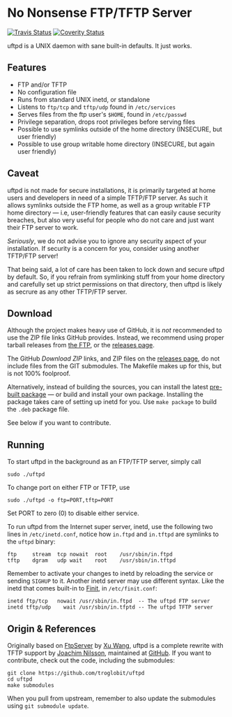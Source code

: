 No Nonsense FTP/TFTP Server
===========================
[![Travis Status][]][Travis] [![Coverity Status][]][Coverity Scan]

uftpd is a UNIX daemon with sane built-in defaults.  It just works.


Features
--------

* FTP and/or TFTP
* No configuration file
* Runs from standard UNIX inetd, or standalone
* Listens to `ftp/tcp` and `tftp/udp` found in `/etc/services`
* Serves files from the ftp user's `$HOME`, found in `/etc/passwd`
* Privilege separation, drops root privileges before serving files
* Possible to use symlinks outside of the home directory (INSECURE,
  but user friendly)
* Possible to use group writable home directory (INSECURE, but again
  user friendly)


Caveat
------

uftpd is not made for secure installations, it is primarily targeted at
home users and developers in need of a simple TFTP/FTP server.  As such
it allows symlinks outside the FTP home, as well as a group writable FTP
home directory &mdash; i.e, user-friendly features that can easily cause
security breaches, but also very useful for people who do not care and
just want their FTP server to work.

*Seriously*, we do not advise you to ignore any security aspect of your
installation.  If security is a concern for you, consider using another
TFTP/FTP server!

That being said, a lot of care has been taken to lock down and secure
uftpd by default.  So, if you refrain from symlinking stuff from your
home directory and carefully set up strict permissions on that
directory, then uftpd is likely as secrure as any other TFTP/FTP server.


Download
--------

Although the project makes heavy use of GitHub, it is *not* recommended
to use the ZIP file links GitHub provides.  Instead, we recommend using
proper tarball releases from [the FTP][], or the [releases page][].

The GitHub *Download ZIP* links, and ZIP files on the [releases page][],
do not include files from the GIT submodules.  The Makefile makes up for
this, but is not 100% foolproof.

Alternatively, instead of building the sources, you can install the
latest [pre-built package][.deb] &mdash; or build and install your own
package.  Installing the package takes care of setting up inetd for you.
Use `make package` to build the `.deb` package file.

See below if you want to contribute.


Running
-------

To start uftpd in the background as an FTP/TFTP server, simply call

    sudo ./uftpd

To change port on either FTP or TFTP, use

    sudo ./uftpd -o ftp=PORT,tftp=PORT

Set PORT to zero (0) to disable either service.

To run uftpd from the Internet super server, inetd, use the following
two lines in `/etc/inetd.conf`, notice how `in.ftpd` and `in.tftpd` are
symlinks to the `uftpd` binary:

    ftp		stream	tcp	nowait	root	/usr/sbin/in.ftpd
    tftp	dgram	udp	wait	root	/usr/sbin/in.tftpd

Remember to activate your changes to inetd by reloading the service or
sending `SIGHUP` to it.  Another inetd server may use different syntax.
Like the inetd that comes built-in to [Finit][], in `/etc/finit.conf`:

    inetd ftp/tcp   nowait /usr/sbin/in.ftpd  -- The uftpd FTP server
    inetd tftp/udp    wait /usr/sbin/in.tfptd -- The uftpd TFTP server


Origin & References
-------------------

Originally based on [FtpServer][] by [Xu Wang][], uftpd is a complete
rewrite with TFTP support by [Joachim Nilsson][], maintained at
[GitHub][].  If you want to contribute, check out the code, including
the submodules:

	git clone https://github.com/troglobit/uftpd
	cd uftpd
	make submodules

When you pull from upstream, remember to also update the submodules
using `git submodule update`.


[.deb]:            http://ftp.troglobit.com/uftpd/uftpd_1.9-1_amd64.deb
[Joachim Nilsson]: http://troglobit.com
[the FTP]:         http://ftp.troglobit.com/uftpd/
[releases page]:   https://github.com/troglobit/uftpd/releases
[Xu Wang]:         https://github.com/xu-wang11/
[FtpServer]:       https://github.com/xu-wang11/FtpServer
[GitHub]:          https://github.com/troglobit/uftpd
[Finit]:           https://github.com/troglobit/finit
[Travis]:          https://travis-ci.org/troglobit/uftpd
[Travis Status]:   https://travis-ci.org/troglobit/uftpd.png?branch=master
[Coverity Scan]:   https://scan.coverity.com/projects/2947
[Coverity Status]: https://scan.coverity.com/projects/2947/badge.svg

<!--
  -- Local Variables:
  -- mode: markdown
  -- End:
  -->
